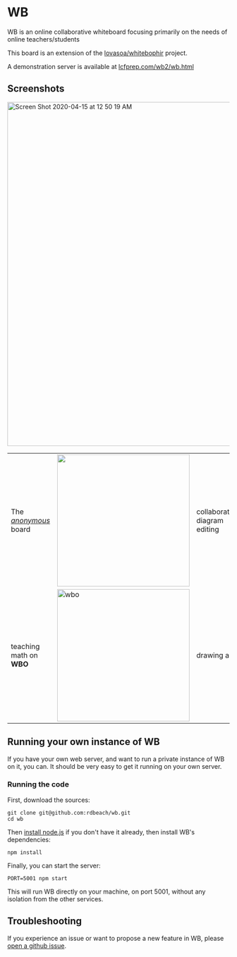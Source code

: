 # WB

WB is an online collaborative whiteboard focusing primarily on the needs of online teachers/students


This board is an extension of the [lovasoa/whitebophir](https://github.com/lovasoa/whitebophir) project.

A demonstration server is available at [lcfprep.com/wb2/wb.html](https://lcfprep.com/wb2/wb.html)

## Screenshots

<img width="781" alt="Screen Shot 2020-04-15 at 12 50 19 AM" src="https://user-images.githubusercontent.com/8367977/79313222-dae6e700-7eb4-11ea-8d1b-8bbf1f9cb3a2.png">

<table>
 <tr>
  <td> The <i><a href="https://wbo.ophir.dev/boards/anonymous">anonymous</a></i> board
  <td> <img width="300" src="https://user-images.githubusercontent.com/552629/59885574-06e02b80-93bc-11e9-9150-0670a1c5d4f3.png">
  <td> collaborative diagram editing
  <td> <img alt="Screenshot of WBO's user interface: architecture" width="300" src="https://user-images.githubusercontent.com/552629/59915054-07101380-941c-11e9-97c9-4980f50d302a.png" />
  
  <tr>
   <td> teaching math on <b>WBO</b>
   <td> <img alt=wbo teaching" width="300" src="https://user-images.githubusercontent.com/552629/59915737-a386e580-941d-11e9-81ff-db9e37f140db.png" />
   <td> drawing art
   <td> <img alt="angel drawn on WBO" width="300" src="https://user-images.githubusercontent.com/552629/59914139-08404100-941a-11e9-9c29-bd2569fe4730.png"/>
</table>

## Running your own instance of WB

If you have your own web server, and want to run a private instance of WB on it, you can. It should be very easy to get it running on your own server.

### Running the code

First, download the sources:
```
git clone git@github.com:rdbeach/wb.git
cd wb
```

Then [install node.js](https://nodejs.org/en/download/) if you don't have it already, then install WB's dependencies:
```
npm install
```

Finally, you can start the server:
```
PORT=5001 npm start
```

This will run WB directly on your machine, on port 5001, without any isolation from the other services.

## Troubleshooting

If you experience an issue or want to propose a new feature in WB, please [open a github issue](https://github.com/rdbeach/wb/issues/new).
